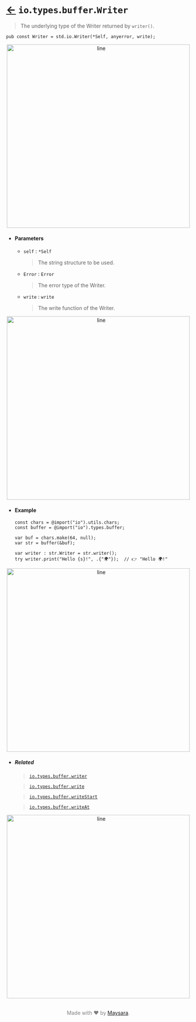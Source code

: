 # [←](../readme.md) `io`.`types`.`buffer`.`Writer`

> The underlying type of the Writer returned by `writer()`.

```zig
pub const Writer = std.io.Writer(*Self, anyerror, write);
```


<div align="center">
<img src="https://raw.githubusercontent.com/Super-ZIG/io/refs/heads/main/docs/dist/img/md/line.png" alt="line" style="width:500px;"/>
</div>

- #### Parameters

    - `self` : `*Self`

        > The string structure to be used.
    - `Error` : `Error`

        > The error type of the Writer.

    - `write` : `write`

        > The write function of the Writer.

<div align="center">
<img src="https://raw.githubusercontent.com/Super-ZIG/io/refs/heads/main/docs/dist/img/md/line.png" alt="line" style="width:500px;"/>
</div>

- #### Example

    ```zig
    const chars = @import("io").utils.chars;
    const buffer = @import("io").types.buffer;
    ```

    ```zig
    var buf = chars.make(64, null);
    var str = buffer(&buf);

    var writer : str.Writer = str.writer();
    try writer.print("Hello {s}!", .{"🌍"});  // 👉 "Hello 🌍!"
    ```

<div align="center">
<img src="https://raw.githubusercontent.com/Super-ZIG/io/refs/heads/main/docs/dist/img/md/line.png" alt="line" style="width:500px;"/>
</div>

- ##### Related

    > [`io.types.buffer.writer`](./writer.md)

    > [`io.types.buffer.write`](./write.md)

    > [`io.types.buffer.writeStart`](./writeStart.md)

    > [`io.types.buffer.writeAt`](./writeAt.md)


<div align="center">
<img src="https://raw.githubusercontent.com/Super-ZIG/io/refs/heads/main/docs/dist/img/md/line.png" alt="line" style="width:500px;"/>
</div>

<p align="center" style="color:grey;"><br />Made with ❤️ by <a href="http://github.com/maysara-elshewehy" target="blank">Maysara</a>.</p>